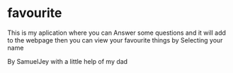 # favourite

This is my aplication where you can Answer some questions and it will add to the webpage then you can view your favourite things by Selecting your name




By SamuelJey with a little help of my dad